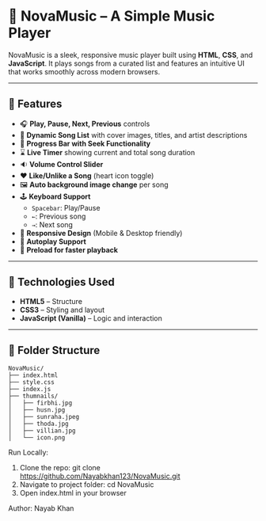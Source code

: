 # 🎵 NovaMusic – A Simple Music Player

NovaMusic is a sleek, responsive music player built using **HTML**, **CSS**, and **JavaScript**. It plays songs from a curated list and features an intuitive UI that works smoothly across modern browsers.

---

## 🚀 Features

- 🎧 **Play, Pause, Next, Previous** controls  
- 🎵 **Dynamic Song List** with cover images, titles, and artist descriptions  
- 📶 **Progress Bar with Seek Functionality**  
- ⌛ **Live Timer** showing current and total song duration  
- 🔉 **Volume Control Slider**  
- ❤️ **Like/Unlike a Song** (heart icon toggle)  
- 🖼️ **Auto background image change** per song  
- 🕹️ **Keyboard Support**
  - `Spacebar`: Play/Pause
  - `←`: Previous song
  - `→`: Next song  
- 📱 **Responsive Design** (Mobile & Desktop friendly)  
- 🔁 **Autoplay Support**  
- 💽 **Preload for faster playback**  

---

## 🧪 Technologies Used

- **HTML5** – Structure  
- **CSS3** – Styling and layout  
- **JavaScript (Vanilla)** – Logic and interaction  
---

## 📂 Folder Structure
```
NovaMusic/
├── index.html
├── style.css
├── index.js
├── thumnails/
│   ├── firbhi.jpg
│   ├── husn.jpg
│   ├── sunraha.jpeg
│   ├── thoda.jpg
│   ├── villian.jpg
│   └── icon.png
```
Run Locally:
1. Clone the repo:
   git clone https://github.com/Nayabkhan123/NovaMusic.git
2. Navigate to project folder:
   cd NovaMusic
3. Open index.html in your browser

Author: Nayab Khan
